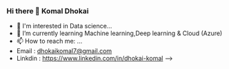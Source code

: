 ### Hi there 👋 Komal Dhokai

- 👀 I'm interested in Data science...
- 🌱 I’m currently learning Machine learning,Deep learning & Cloud (Azure)
- 📫 How to reach me: ...
- Email : 
  dhokaikomal7@gmail.com
- Linkdin : 
  https://www.linkedin.com/in/dhokai-komal
-->
